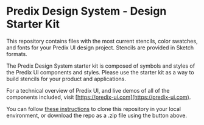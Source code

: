 # Predix Design System - Design Starter Kit
This repository contains files with the most current stencils, color swatches, and fonts for your Predix UI design project. Stencils are provided in Sketch formats.

The Predix Design System starter kit is composed of symbols and styles of the Predix UI components and styles. Please use the starter kit as a way to build stencils for your product and applications.

For a technical overview of Predix UI, and live demos of all of the components included, visit [https://predix-ui.com](https://predix-ui.com).

You can follow [these instructions](https://help.github.com/articles/cloning-a-repository/) to clone this repository in your local environment, or download the repo as a .zip file using the button above.
